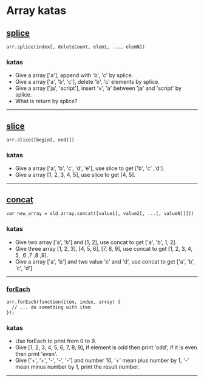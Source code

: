 # Array katas

## [splice](https://developer.mozilla.org/en-US/docs/Web/JavaScript/Reference/Global_Objects/Array/splice)
```javascript=
arr.splice(index[, deleteCount, elem1, ..., elemN])
```
### katas
- Give a array ['a'], append with 'b', 'c' by splice.
- Give a array ['a', 'b', 'c'], delete 'b', 'c' elements by splice.
- Give a array ['ja', 'script'], insert 'v', 'a' between 'ja' and 'script' by splice.
- What is return by splice?

---

## [slice](https://developer.mozilla.org/en-US/docs/Web/JavaScript/Reference/Global_Objects/Array/slice)
```javascript=
arr.slice([begin[, end]])
```
### katas
- Give a array ['a', 'b', 'c', 'd', 'e'], use slice to get ['b', 'c' ,'d'].
- Give a array [1, 2, 3, 4, 5], use slice to get [4, 5].

---

## [concat](https://developer.mozilla.org/en-US/docs/Web/JavaScript/Reference/Global_Objects/Array/concat)
```javascript=
var new_array = old_array.concat([value1[, value2[, ...[, valueN]]]])
```
### katas
- Give two array ['a', 'b'] and [1, 2], use concat to get ['a', 'b', 1, 2].
- Give three array [1, 2, 3], [4, 5, 6], [7, 8, 9], use concat to get [1, 2, 3, 4, 5, ,6 ,7 ,8 ,9].
- Give a array ['a', 'b'] and two value 'c' and 'd', use concat to get ['a', 'b', 'c', 'd'].

---

### [forEach](https://developer.mozilla.org/en-US/docs/Web/JavaScript/Reference/Global_Objects/Array/forEach)
```javascript=
arr.forEach(function(item, index, array) {
  // ... do something with item
});
```
### katas
- Use forEach to print from 0 to 9.
- Give [1, 2, 3, 4, 5, 6, 7, 8, 9], if element is odd then print 'odd', if it is even then print 'even'.
- Give ['+', '+', '-', '-', '-'] and number 10, '+' mean plus number by 1, '-' mean minus number by 1, print the result number.

---